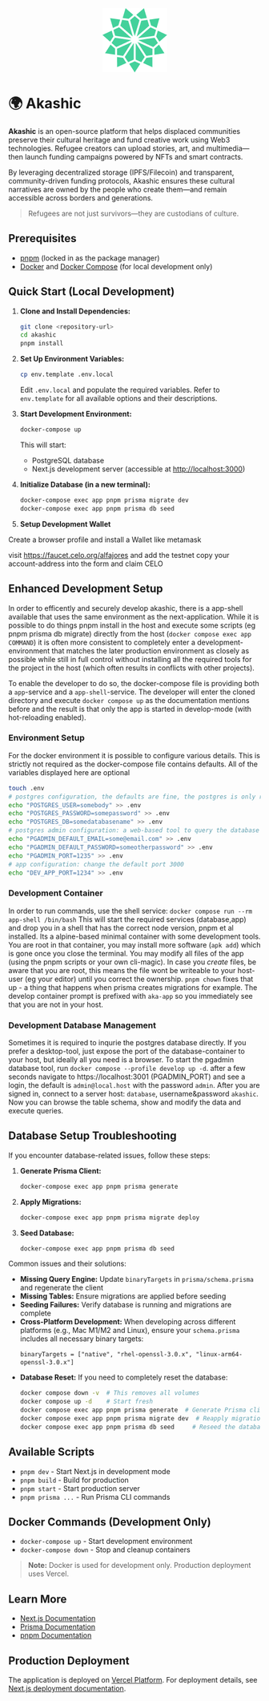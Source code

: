 <div align="center">
  <img src="public/akashic-logo.png" alt="Akashic Logo" />
</div>

# 🌍 Akashic

**Akashic** is an open-source platform that helps displaced communities preserve their cultural heritage and fund creative work using Web3 technologies. Refugee creators can upload stories, art, and multimedia—then launch funding campaigns powered by NFTs and smart contracts.

By leveraging decentralized storage (IPFS/Filecoin) and transparent, community-driven funding protocols, Akashic ensures these cultural narratives are owned by the people who create them—and remain accessible across borders and generations.

> Refugees are not just survivors—they are custodians of culture.

## Prerequisites

- [pnpm](https://pnpm.io/) (locked in as the package manager)
- [Docker](https://www.docker.com/) and [Docker Compose](https://docs.docker.com/compose/) (for local development only)

## Quick Start (Local Development)

1. **Clone and Install Dependencies:**

   ```bash
   git clone <repository-url>
   cd akashic
   pnpm install
   ```

2. **Set Up Environment Variables:**

   ```bash
   cp env.template .env.local
   ```

   Edit `.env.local` and populate the required variables. Refer to `env.template` for all available options and their descriptions.

3. **Start Development Environment:**

   ```bash
   docker-compose up
   ```

   This will start:

   - PostgreSQL database
   - Next.js development server (accessible at [http://localhost:3000](http://localhost:3000))

4. **Initialize Database (in a new terminal):**
   ```bash
   docker-compose exec app pnpm prisma migrate dev
   docker-compose exec app pnpm prisma db seed
   ```

5. **Setup Development Wallet**

Create a browser profile and install a Wallet like metamask

visit https://faucet.celo.org/alfajores and add the testnet
copy your account-address into the form and claim CELO

## Enhanced Development Setup

In order to efficently and securely develop akashic, there is a app-shell
available that uses the same environment as the next-application. While it is
possible to do things pnpm install in the host and execute some scripts (eg pnpm
prisma db migrate) directly from the host (`docker compose exec app COMMAND`) it
is often more consistent to completely enter a development-environment that
matches the later production environment as closely as possible while still in
full control without installing all the required tools for the project in the
host (which often results in conflicts with other projects).

To enable the developer to do so, the docker-compose file is providing both a
`app`-service and a `app-shell`-service. The developer will enter the cloned
directory and execute `docker compose up` as the documentation mentions before
and the result is that only the app is started in develop-mode (with
hot-reloading enabled).

### Environment Setup

For the docker environment it is possible to configure various details. This is
strictly not required as the docker-compose file contains defaults. All of the
variables displayed here are optional
```bash
touch .env
# postgres configuration, the defaults are fine, the postgres is only reachable by the app
echo "POSTGRES_USER=somebody" >> .env
echo "POSTGRES_PASSWORD=somepassword" >> .env
echo "POSTGRES_DB=somedatabasename" >> .env
# postgres admin configuration: a web-based tool to query the database
echo "PGADMIN_DEFAULT_EMAIL=some@email.com" >> .env
echo "PGADMIN_DEFAULT_PASSWORD=someotherpassword" >> .env
echo "PGADMIN_PORT=1235" >> .env
# app configuration: change the default port 3000
echo "DEV_APP_PORT=1234" >> .env
```

### Development Container

In order to run commands, use the shell service: `docker compose run --rm
app-shell /bin/bash` This will start the required services (database,app) and
drop you in a shell that has the correct node version, pnpm et al installed. Its
a alpine-based minimal container with some development tools. You are root in
that container, you may install more software (`apk add`) which is gone once you
close the terminal. You may modify all files of the app (using the pnpm scripts
or your own cli-magic). In case you _create_ files, be aware that you are root,
this means the file wont be writeable to your host-user (eg your editor) until
you correct the ownership. `pnpm chown` fixes that up - a thing that happens
when prisma creates migrations for example. The develop container prompt is
prefixed with `aka-app` so you immediately see that you are not in your host.

### Development Database Management

Sometimes it is required to inqurie the postgres database directly. If you
prefer a desktop-tool, just expose the port of the database-container to your
host, but ideally all you need is a browser. To start the pgadmin database tool,
run `docker compose --profile develop up -d`. after a few seconds navigate to
https://localhost:3001 (PGADMIN_PORT) and see a login, the default is
`admin@local.host` with the password `admin`. After you are signed in, connect
to a server host: `database`, username&password `akashic`. Now you can browse
the table schema, show and modify the data and execute queries.

## Database Setup Troubleshooting

If you encounter database-related issues, follow these steps:

1. **Generate Prisma Client:**

   ```bash
   docker-compose exec app pnpm prisma generate
   ```

2. **Apply Migrations:**

   ```bash
   docker-compose exec app pnpm prisma migrate deploy
   ```

3. **Seed Database:**
   ```bash
   docker-compose exec app pnpm prisma db seed
   ```

Common issues and their solutions:

- **Missing Query Engine:** Update `binaryTargets` in `prisma/schema.prisma` and regenerate the client
- **Missing Tables:** Ensure migrations are applied before seeding
- **Seeding Failures:** Verify database is running and migrations are complete
- **Cross-Platform Development:** When developing across different platforms (e.g., Mac M1/M2 and Linux), ensure your `schema.prisma` includes all necessary binary targets:
  ```prisma
  binaryTargets = ["native", "rhel-openssl-3.0.x", "linux-arm64-openssl-3.0.x"]
  ```
- **Database Reset:** If you need to completely reset the database:
  ```bash
  docker compose down -v  # This removes all volumes
  docker compose up -d    # Start fresh
  docker compose exec app pnpm prisma generate  # Generate Prisma client
  docker compose exec app pnpm prisma migrate dev  # Reapply migrations
  docker compose exec app pnpm prisma db seed     # Reseed the database
  ```


## Available Scripts

- `pnpm dev` - Start Next.js in development mode
- `pnpm build` - Build for production
- `pnpm start` - Start production server
- `pnpm prisma ...` - Run Prisma CLI commands

## Docker Commands (Development Only)

- `docker-compose up` - Start development environment
- `docker-compose down` - Stop and cleanup containers

> **Note:** Docker is used for development only. Production deployment uses Vercel.

## Learn More

- [Next.js Documentation](https://nextjs.org/docs)
- [Prisma Documentation](https://www.prisma.io/docs)
- [pnpm Documentation](https://pnpm.io/)

## Production Deployment

The application is deployed on [Vercel Platform](https://vercel.com/new?utm_medium=default-template&filter=next.js&utm_source=create-next-app&utm_campaign=create-next-app-readme). For deployment details, see [Next.js deployment documentation](https://nextjs.org/docs/app/building-your-application/deploying).

